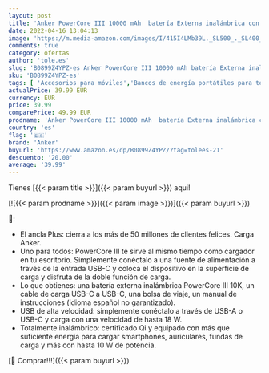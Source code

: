 ```yaml
---
layout: post
title: 'Anker PowerCore III 10000 mAh  batería Externa inalámbrica con certificación Qi  Carga rápida de 18 W para iPhone X  11  11 Pro  iPad  AirPods y más'
date: 2022-04-16 13:04:13
image: 'https://m.media-amazon.com/images/I/415I4LMb39L._SL500_._SL400_.jpg'
comments: true
category: ofertas
author: 'tole.es'
slug: 'B0899Z4YPZ-es Anker PowerCore III 10000 mAh batería Externa inalámbrica...'
sku: 'B0899Z4YPZ-es'
tags: [ 'Accesorios para móviles','Bancos de energía portátiles para teléfonos móviles','Cargadores para móviles','Comunicación móvil y accesorios','Electrónica','anker','ipad','iphone','🇪🇸', ]
actualPrice: 39.99 EUR
currency: EUR
price: 39.99
comparePrice: 49.99 EUR
prodname: 'Anker PowerCore III 10000 mAh  batería Externa inalámbrica con certificación Qi  Carga rápida de 18 W para iPhone X  11  11 Pro  iPad  AirPods y más'
country: 'es'
flag: '🇪🇸'
brand: 'Anker'
buyurl: 'https://www.amazon.es/dp/B0899Z4YPZ/?tag=tolees-21'
descuento: '20.00'
average: '39.99'
---
```


Tienes [{{< param title >}}]({{< param buyurl >}}) aqui!

[![{{< param prodname >}}]({{< param image >}})]({{< param buyurl >}})

🔎:

- El ancla Plus: cierra a los más de 50 millones de clientes felices. Carga Anker.
- Uno para todos: PowerCore III te sirve al mismo tiempo como cargador en tu escritorio. Simplemente conéctalo a una fuente de alimentación a través de la entrada USB-C y coloca el dispositivo en la superficie de carga y disfruta de la doble función de carga.
- Lo que obtienes: una batería externa inalámbrica PowerCore III 10K, un cable de carga USB-C a USB-C, una bolsa de viaje, un manual de instrucciones (idioma español no garantizado).
- USB de alta velocidad: simplemente conéctalo a través de USB-A o USB-C y carga con una velocidad de hasta 18 W.
- Totalmente inalámbrico: certificado Qi y equipado con más que suficiente energía para cargar smartphones, auriculares, fundas de carga y más con hasta 10 W de potencia.

[🛒 Comprar!!!]({{< param buyurl >}})
